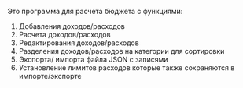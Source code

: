 Это программа для расчета бюджета с функциями:
1. Добавления доходов/расходов
2. Расчета доходов/расходов
3. Редактирования доходов/расходов
4. Разделения доходов/расходов на категории для сортировки
5. Экспорта/ импорта файла JSON с записями
6. Установление лимитов расходов которые также сохраняются в импорте/экспорте